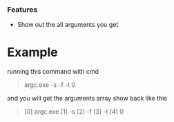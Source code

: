 ### Features
- Show out the all arguments you get

# Example
running this command with cmd
> argc.exe -s -f -t 0

and you will get the arguments array show back like this
>[0] argc.exe
[1] -s
[2] -f
[3] -t
[4] 0